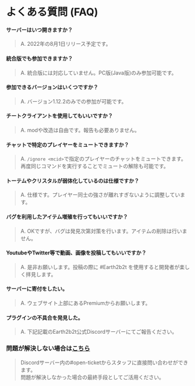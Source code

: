 # よくある質問 (FAQ)
#### サーバーはいつ開きますか？
>A. 2022年の8月1日リリース予定です。

#### 統合版でも参加できますか？
>A. 統合版には対応していません。PC版(Java版)のみ参加可能です。

#### 参加できるバージョンはいくつですか？
>A. バージョン1.12.2のみでの参加が可能です。

#### チートクライアントを使用してもいいですか？
>A. modや改造は自由です。報告も必要ありません。  

#### チャットで特定のプレイヤーをミュートできますか？
>A. ```/ignore <mcid>```で指定のプレイヤーのチャットをミュートできます。  
  再度同じコマンドを実行することでミュートの解除も可能です。

#### トーテムやクリスタルが弱体化しているのは仕様ですか？
>A. 仕様です。プレイヤー同士の強さが離れすぎないように調整しています。

#### バグを利用したアイテム増殖を行ってもいいですか？
>A. OKですが、バグは発見次第対策を行います。アイテムの削除は行いません。

#### YoutubeやTwitter等で動画、画像を投稿してもいいですか？
>A. 是非お願いします。投稿の際に #Earth2b2t を使用すると開発者が楽しく拝見します。

#### サーバーに寄付をしたい。
>A. ウェブサイト上部にあるPremiumからお願いします。

#### プラグインの不具合を発見した。
>A. 下記記載のEarth2b2t公式Discordサーバーにてご報告ください。

### 問題が解決しない場合は[こちら](https://discord.com/invite/BAbRphhAgt )
>Discordサーバー内の#open-ticketからスタッフに直接問い合わせができます。  
>問題が解決しなかった場合の最終手段としてご活用ください。
